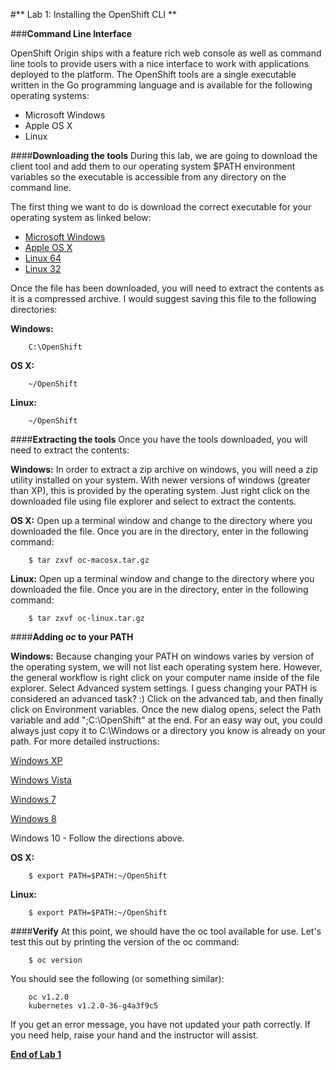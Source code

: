 #** Lab 1: Installing the OpenShift CLI **

###**Command Line Interface**

OpenShift Origin ships with a feature rich web console as well as command line tools
to provide users with a nice interface to work with applications deployed to the
platform.  The OpenShift tools are a single executable written in the Go
programming language and is available for the following operating systems:

- Microsoft Windows
- Apple OS X
- Linux

####**Downloading the tools**
During this lab, we are going to download the client tool and add them to our
operating system $PATH environment variables so the executable is accessible
from any directory on the command line.

The first thing we want to do is download the correct executable for your
operating system as linked below:

- [Microsoft Windows](https://github.com/openshift/origin/releases/download/v1.2.0/openshift-origin-client-tools-v1.2.0-2e62fab-windows.zip)
- [Apple OS X](https://github.com/openshift/origin/releases/download/v1.2.0/openshift-origin-client-tools-v1.2.0-2e62fab-mac.zip)
- [Linux 64](https://github.com/openshift/origin/releases/download/v1.2.0/openshift-origin-client-tools-v1.2.0-2e62fab-linux-64bit.tar.gz)
- [Linux 32](https://github.com/openshift/origin/releases/download/v1.2.0/openshift-origin-client-tools-v1.2.0-2e62fab-linux-32bit.tar.gz)


Once the file has been downloaded, you will need to extract the contents as it
is a compressed archive.  I would suggest saving this file to the following
directories:

**Windows:**

````
	C:\OpenShift
````

**OS X:**

````
	~/OpenShift
````

**Linux:**

````
	~/OpenShift
````

####**Extracting the tools**
Once you have the tools downloaded, you will need to extract the contents:

**Windows:**
In order to extract a zip archive on windows, you will need a zip utility
installed on your system.  With newer versions of windows (greater than XP),
this is provided by the operating system.  Just right click on the downloaded
file using file explorer and select to extract the contents.

**OS X:**
Open up a terminal window and change to the directory where you downloaded the
file.  Once you are in the directory, enter in the following command:

````
	$ tar zxvf oc-macosx.tar.gz
````

**Linux:**
Open up a terminal window and change to the directory where you downloaded the
file.  Once you are in the directory, enter in the following command:

````
	$ tar zxvf oc-linux.tar.gz
````

####**Adding *oc* to your PATH**

**Windows:**
Because changing your PATH on windows varies by version of the operating system,
we will not list each operating system here.  However, the general workflow is
right click on your computer name inside of the file explorer.  Select Advanced
system settings. I guess changing your PATH is considered an advanced task? :)
Click on the advanced tab, and then finally click on Environment variables.
Once the new dialog opens, select the Path variable and add ";C:\OpenShift" at
the end.  For an easy way out, you could always just copy it to C:\Windows or a
directory you know is already on your path. For more detailed instructions:

[Windows XP](https://support.microsoft.com/en-us/kb/310519)

[Windows Vista](http://banagale.com/changing-your-system-path-in-windows-vista.htm)

[Windows 7](http://geekswithblogs.net/renso/archive/2009/10/21/how-to-set-the-windows-path-in-windows-7.aspx "Windows 7")

[Windows 8](http://www.itechtics.com/customize-windows-environment-variables/)

Windows 10 - Follow the directions above.

**OS X:**

````
	$ export PATH=$PATH:~/OpenShift
````

**Linux:**

````
	$ export PATH=$PATH:~/OpenShift
````

####**Verify**
At this point, we should have the oc tool available for use.  Let's test this
out by printing the version of the oc command:

````
	$ oc version
````

You should see the following (or something similar):

````
	oc v1.2.0
	kubernetes v1.2.0-36-g4a3f9c5
````

If you get an error message, you have not updated your path correctly.  If you
need help, raise your hand and the instructor will assist.

**[End of Lab 1](/)**
